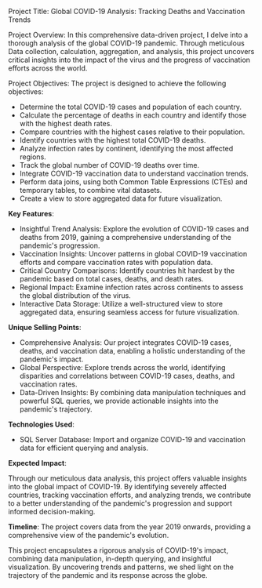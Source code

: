 Project Title: Global COVID-19 Analysis: Tracking Deaths and Vaccination Trends

Project Overview: In this comprehensive data-driven project, I delve into a thorough analysis of the global COVID-19 pandemic. Through meticulous Data collection, calculation, aggregation, and analysis, this project uncovers critical insights into the impact of the virus and the progress of vaccination efforts across the world.

Project Objectives: The project is designed to achieve the following objectives:
- Determine the total COVID-19 cases and population of each country.
- Calculate the percentage of deaths in each country and identify those with the highest death rates.
- Compare countries with the highest cases relative to their population.
- Identify countries with the highest total COVID-19 deaths.
- Analyze infection rates by continent, identifying the most affected regions.
- Track the global number of COVID-19 deaths over time.
- Integrate COVID-19 vaccination data to understand vaccination trends.
- Perform data joins, using both Common Table Expressions (CTEs) and temporary tables, to combine vital datasets.
- Create a view to store aggregated data for future visualization.

**Key Features**:

- Insightful Trend Analysis: Explore the evolution of COVID-19 cases and deaths from 2019, gaining a comprehensive understanding of the pandemic's progression.
- Vaccination Insights: Uncover patterns in global COVID-19 vaccination efforts and compare vaccination rates with population data.
- Critical Country Comparisons: Identify countries hit hardest by the pandemic based on total cases, deaths, and death rates.
- Regional Impact: Examine infection rates across continents to assess the global distribution of the virus.
- Interactive Data Storage: Utilize a well-structured view to store aggregated data, ensuring seamless access for future visualization.

**Unique Selling Points**:

- Comprehensive Analysis: Our project integrates COVID-19 cases, deaths, and vaccination data, enabling a holistic understanding of the pandemic's impact.
- Global Perspective: Explore trends across the world, identifying disparities and correlations between COVID-19 cases, deaths, and vaccination rates.
- Data-Driven Insights: By combining data manipulation techniques and powerful SQL queries, we provide actionable insights into the pandemic's trajectory.

**Technologies Used**:

- SQL Server Database: Import and organize COVID-19 and vaccination data for efficient querying and analysis.

**Expected Impact**:

Through our meticulous data analysis, this project offers valuable insights into the global impact of COVID-19. By identifying severely affected countries, tracking vaccination efforts, and analyzing trends, we contribute to a better understanding of the pandemic's progression and support informed decision-making.

**Timeline**: The project covers data from the year 2019 onwards, providing a comprehensive view of the pandemic's evolution.

This project encapsulates a rigorous analysis of COVID-19's impact, combining data manipulation, in-depth querying, and insightful visualization. By uncovering trends and patterns, we shed light on the trajectory of the pandemic and its response across the globe.
